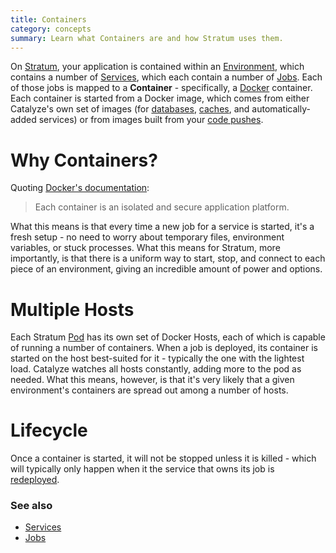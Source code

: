 ```yaml
---
title: Containers
category: concepts
summary: Learn what Containers are and how Stratum uses them.
---
```


On [Stratum](https://catalyze.io/stratum), your application is contained within an [Environment](/stratum/articles/concepts/environments), which contains a number of [Services](/stratum/articles/concepts/services), which each contain a number of [Jobs](/stratum/articles/concepts/jobs). Each of those jobs is mapped to a **Container** - specifically, a [Docker](https://www.docker.com/) container. Each container is started from a Docker image, which comes from either Catalyze's own set of images (for [databases](/stratum/articles/concepts/services#database-services), [caches](/stratum/articles/concepts/services#caches-services), and automatically-added services) or from images built from your [code pushes](/stratum/articles/concepts/services#code-services).

# Why Containers?

Quoting [Docker's documentation](https://docs.docker.com/engine/understanding-docker/):

> Each container is an isolated and secure application platform.

What this means is that every time a new job for a service is started, it's a fresh setup - no need to worry about temporary files, environment variables, or stuck processes. What this means for Stratum, more importantly, is that there is a uniform way to start, stop, and connect to each piece of an environment, giving an incredible amount of power and options.

# Multiple Hosts

Each Stratum [Pod](/stratum/articles/concepts/pods) has its own set of Docker Hosts, each of which is capable of running a number of containers. When a job is deployed, its container is started on the host best-suited for it - typically the one with the lightest load. Catalyze watches all hosts constantly, adding more to the pod as needed. What this means, however, is that it's very likely that a given environment's containers are spread out among a number of hosts.

# Lifecycle

Once a container is started, it will not be stopped unless it is killed - which will typically only happen when it the service that owns its job is [redeployed](/stratum/articles/concepts/services#redeploying).

### See also

* [Services](/stratum/articles/concepts/services)
* [Jobs](/stratum/articles/concepts/jobs)
